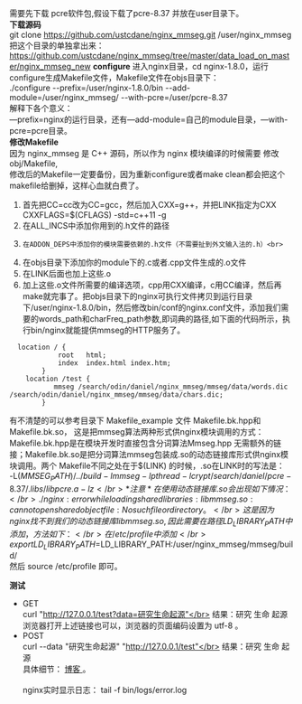  需要先下载 pcre软件包,假设下载了pcre-8.37 并放在user目录下。<br>
  **下载源码**<br>
 git clone  https://github.com/ustcdane/nginx_mmseg.git  /user/nginx_mmseg<br>
 把这个目录的单独拿出来：</br>
 https://github.com/ustcdane/nginx_mmseg/tree/master/data_load_on_master/nginx_mmseg_new
**configure**
进入nginx目录，cd nginx-1.8.0，运行configure生成Makefile文件，Makefile文件在objs目录下：<br>
./configure  --prefix=/user/nginx-1.8.0/bin --add-module=/user/nginx_mmseg/  --with-pcre=/user/pcre-8.37<br>
解释下各个意义：<br>
—prefix=nginx的运行目录，还有—add-module=自己的module目录，—with-pcre=pcre目录。<br>
**修改Makefile**<br>
因为 nginx_mmseg 是 C++ 源码，所以作为 nginx 模块编译的时候需要 修改 obj/Makefile,<br>
修改后的Makefile一定要备份，因为重新configure或者make clean都会把这个makefile给删掉，这样心血就白费了。<br>
1.	首先把CC=cc改为CC=gcc，然后加入CXX=g++，并把LINK指定为CXX</br>
CXXFLAGS=$(CFLAGS) -std=c++11 -g<br>
2.	在ALL_INCS中添加你用到的.h文件的路径<br>
3.     在ADDON_DEPS中添加你的模块需要依赖的.h文件（不需要扯到外文输入法的.h）<br>
4.	在objs目录下添加你的module下的.c或者.cpp文件生成的.o文件 <br>
5.    在LINK后面也加上这些.o</br>
6.    加上这些.o文件所需要的编译选项，cpp用CXX编译，c用CC编译，然后再make就完事了。把objs目录下的nginx可执行文件拷贝到运行目录下/user/nginx-1.8.0/bin，然后修改bin/conf的nginx.conf文件，添加我们需要的words_path和charFreq_path参数,即词典的路径,如下面的代码所示，执行bin/nginx就能提供mmseg的HTTP服务了。</br>
```
  location / { 
            root   html;
            index  index.html index.htm;
        }   
    location /test {
           mmseg /search/odin/daniel/nginx_mmseg/mmseg/data/words.dic /search/odin/daniel/nginx_mmseg/mmseg/data/chars.dic; 
        }   
```
有不清楚的可以参考目录下 Makefile_example 文件 Makefile.bk.hpp和 Makefile.bk.so，
这是把mmseg算法两种形式供nginx模块调用的方式：Makefile.bk.hpp是在模块开发时直接包含分词算法Mmseg.hpp 无需额外的链接；Makefile.bk.so是把分词算法mmseg包装成.so的动态链接库形式供nginx模块调用。两个 Makefile不同之处在于\$(LINK) 的时候，.so在LINK时的写法是：</br>
\-L$(MMSEG_PATH)/../build -lmmseg -lpthread -lcrypt /search/daniel/pcre-8.37/.libs/l     ibpcre.a -lz
</br>
*注意* 在使用动态链接库 .so会出现如下情况：</br>
./nginx: error while loading shared libraries: libmmseg.so: cannot open shared object file: No such file or directory。
</br>
这是因为nginx 找不到我们的动态链接库 libmmseg.so,因此需要在路径LD_LIBRARY_PATH中添加，方法如下：</br>
在 /etc/profile 中添加</br>
export LD_LIBRARY_PATH=$LD_LIBRARY_PATH:/user/nginx_mmseg/mmseg/build/</br>
然后 source /etc/profile 即可。</br>

**测试**

- GET</br>
curl "http://127.0.0.1/test?data=研究生命起源"</br>
结果：研究 生命 起源</br>
浏览器打开上述链接也可以，浏览器的页面编码设置为 utf-8 。
- POST</br>
curl --data "研究生命起源" "http://127.0.0.1/test"</br>
结果：研究 生命 起源</br>
具体细节：
<a href="http://blog.csdn.net/daniel_ustc/article/details/50531677" target="_blank">博客 </a>。
</br></br>nginx实时显示日志：
tail -f bin/logs/error.log 
